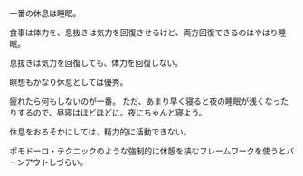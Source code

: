 一番の休息は睡眠。

食事は体力を、息抜きは気力を回復させるけど、両方回復できるのはやはり睡眠。

息抜きは気力を回復しても、体力を回復しない。

瞑想もかなり休息としては優秀。

疲れたら何もしないのが一番。
ただ、あまり早く寝ると夜の睡眠が浅くなったりするので、昼寝はほどほどに。夜にちゃんと寝よう。

休息をおろそかにしては、精力的に活動できない。

ポモドーロ・テクニックのような強制的に休憩を挟むフレームワークを使うとバーンアウトしづらい。
